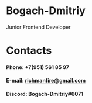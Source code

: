 # **Bogach-Dmitriy**
Junior Frontend Developer
 
# Contacts
#### Phone:   +7(951) 561 85 97
#### E-mail:  richmanfire@gmail.com
#### Discord: Bogach-Dmitriy#6071
